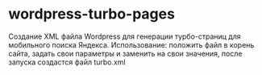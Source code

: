 # wordpress-turbo-pages
Создание XML файла Wordpress для генерации турбо-страниц для мобильного поиска Яндекса. Использование: положить файл в корень сайта, задать свои параметры и заменить на свои значения, после запуска создастся файл turbo.xml
